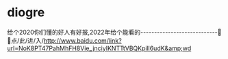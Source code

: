 # diogre
给个2020你们懂的好人有好报,2022年给个能看的----------------------------🥨🥨点/此/进/入/http://www.baidu.com/link?url=NoK8PT47PahMhFH8Vie_jnciyIKNTTtVBQKpill6udK&amp;wd
